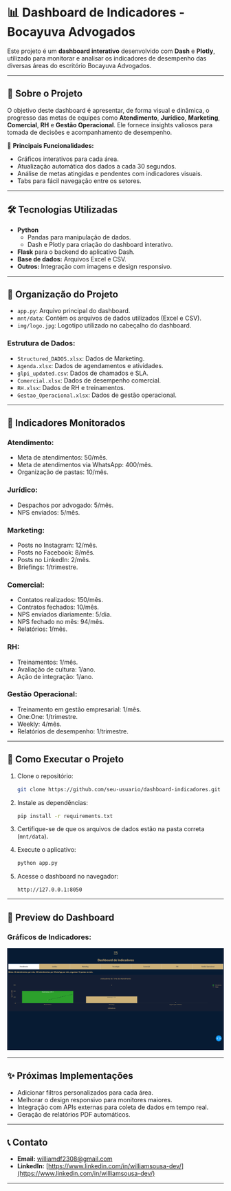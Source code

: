 # 📊 **Dashboard de Indicadores - Bocayuva Advogados**

Este projeto é um **dashboard interativo** desenvolvido com **Dash** e **Plotly**, utilizado para monitorar e analisar os indicadores de desempenho das diversas áreas do escritório Bocayuva Advogados.

---

## 🚀 **Sobre o Projeto**

O objetivo deste dashboard é apresentar, de forma visual e dinâmica, o progresso das metas de equipes como **Atendimento**, **Jurídico**, **Marketing**, **Comercial**, **RH** e **Gestão Operacional**. Ele fornece insights valiosos para tomada de decisões e acompanhamento de desempenho.

🔹 **Principais Funcionalidades:**
- Gráficos interativos para cada área.
- Atualização automática dos dados a cada 30 segundos.
- Análise de metas atingidas e pendentes com indicadores visuais.
- Tabs para fácil navegação entre os setores.

---

## 🛠 **Tecnologias Utilizadas**

- **Python**
  - Pandas para manipulação de dados.
  - Dash e Plotly para criação do dashboard interativo.
- **Flask** para o backend do aplicativo Dash.
- **Base de dados:** Arquivos Excel e CSV.
- **Outros:** Integração com imagens e design responsivo.

---

## 📂 **Organização do Projeto**

- `app.py`: Arquivo principal do dashboard.
- `mnt/data`: Contém os arquivos de dados utilizados (Excel e CSV).
- `img/logo.jpg`: Logotipo utilizado no cabeçalho do dashboard.

### **Estrutura de Dados:**
- `Structured_DADOS.xlsx`: Dados de Marketing.
- `Agenda.xlsx`: Dados de agendamentos e atividades.
- `glpi_updated.csv`: Dados de chamados e SLA.
- `Comercial.xlsx`: Dados de desempenho comercial.
- `RH.xlsx`: Dados de RH e treinamentos.
- `Gestao_Operacional.xlsx`: Dados de gestão operacional.

---

## 🎯 **Indicadores Monitorados**

### Atendimento:
- Meta de atendimentos: 50/mês.
- Meta de atendimentos via WhatsApp: 400/mês.
- Organização de pastas: 10/mês.

### Jurídico:
- Despachos por advogado: 5/mês.
- NPS enviados: 5/mês.

### Marketing:
- Posts no Instagram: 12/mês.
- Posts no Facebook: 8/mês.
- Posts no LinkedIn: 2/mês.
- Briefings: 1/trimestre.

### Comercial:
- Contatos realizados: 150/mês.
- Contratos fechados: 10/mês.
- NPS enviados diariamente: 5/dia.
- NPS fechado no mês: 94/mês.
- Relatórios: 1/mês.

### RH:
- Treinamentos: 1/mês.
- Avaliação de cultura: 1/ano.
- Ação de integração: 1/ano.

### Gestão Operacional:
- Treinamento em gestão empresarial: 1/mês.
- One:One: 1/trimestre.
- Weekly: 4/mês.
- Relatórios de desempenho: 1/trimestre.

---

## 🔧 **Como Executar o Projeto**

1. Clone o repositório:
   ```bash
   git clone https://github.com/seu-usuario/dashboard-indicadores.git
   ```

2. Instale as dependências:
   ```bash
   pip install -r requirements.txt
   ```

3. Certifique-se de que os arquivos de dados estão na pasta correta (`mnt/data`).

4. Execute o aplicativo:
   ```bash
   python app.py
   ```

5. Acesse o dashboard no navegador:
   ```
   http://127.0.0.1:8050
   ```

---

## 📸 **Preview do Dashboard**


### Gráficos de Indicadores:
![Indicadores](./screenshots/indicadores.png)



---

## ✨ **Próximas Implementações**

- Adicionar filtros personalizados para cada área.
- Melhorar o design responsivo para monitores maiores.
- Integração com APIs externas para coleta de dados em tempo real.
- Geração de relatórios PDF automáticos.

---

## 📞 **Contato**

- **Email:** williamdf2308@gmail.com
- **LinkedIn:** [https://www.linkedin.com/in/williamsousa-dev/](https://www.linkedin.com/in/williamsousa-dev/)

---